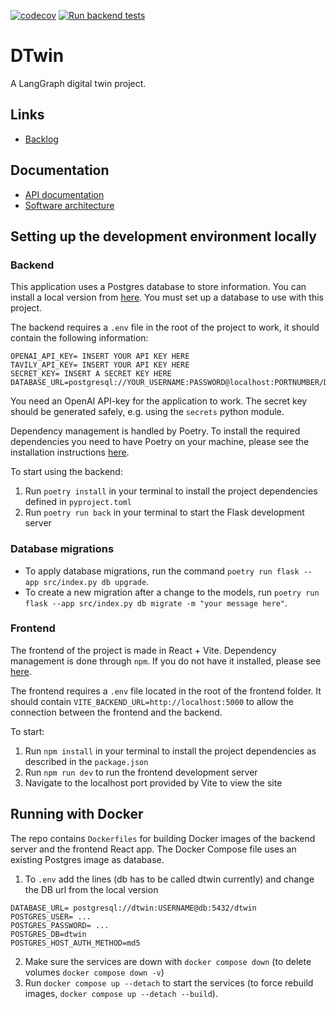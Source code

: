 [![codecov](https://codecov.io/gh/DTwin-HY/DTwin/graph/badge.svg)](https://app.codecov.io/github/DTwin-HY/DTwin)
[![Run backend tests](https://github.com/DTwin-HY/DTwin/actions/workflows/main.yml/badge.svg)](https://github.com/DTwin-HY/DTwin/actions/workflows/main.yml)

# DTwin

A LangGraph digital twin project.

## Links

* [Backlog](https://github.com/orgs/DTwin-HY/projects/1)

## Documentation

* [API documentation](./docs/api.md)
* [Software architecture](./docs/architecture.md)

## Setting up the development environment locally

### Backend

This application uses a Postgres database to store information. You can install a local version from [here](https://www.postgresql.org/download/). You must set up a database to use with this project.

The backend requires a ```.env``` file in the root of the project to work, it should contain the following information:

```
OPENAI_API_KEY= INSERT YOUR API KEY HERE
TAVILY_API_KEY= INSERT YOUR API KEY HERE
SECRET_KEY= INSERT A SECRET KEY HERE
DATABASE_URL=postgresql://YOUR_USERNAME:PASSWORD@localhost:PORTNUMBER/DB_NAME
```
You need an OpenAI API-key for the application to work. The secret key should be generated safely, e.g. using the ```secrets``` python module.

Dependency management is handled by Poetry. To install the required dependencies you need to have Poetry on your machine, please see the installation instructions [here](https://python-poetry.org/docs/).

To start using the backend:
1. Run ```poetry install``` in your terminal to install the project dependencies defined in ```pyproject.toml```
2. Run ```poetry run back``` in your terminal to start the Flask development server

### Database migrations

* To apply database migrations, run the command `poetry run flask --app src/index.py db upgrade`.
* To create a new migration after a change to the models, run `poetry run flask --app src/index.py db migrate -m "your message here"`.

### Frontend


The frontend of the project is made in React + Vite. Dependency management is done through ```npm```. If you do not have it installed, please see [here](https://docs.npmjs.com/downloading-and-installing-node-js-and-npm).

The frontend requires a ```.env``` file located in the root of the frontend folder. It should contain ```VITE_BACKEND_URL=http://localhost:5000``` to allow the connection between the frontend and the backend.


To start:

1. Run  ```npm install``` in your terminal to install the project dependencies as described in the ```package.json```
2. Run ```npm run dev``` to run the frontend development server
3. Navigate to the localhost port provided by Vite to view the site

## Running with Docker

The repo contains ```Dockerfiles``` for building Docker images of the backend server and the frontend React app. The Docker Compose file uses an existing Postgres image as database.


1. To `.env` add the lines (db has to be called dtwin currently) and change the DB url from the local version
```
DATABASE_URL= postgresql://dtwin:USERNAME@db:5432/dtwin
POSTGRES_USER= ...
POSTGRES_PASSWORD= ...
POSTGRES_DB=dtwin
POSTGRES_HOST_AUTH_METHOD=md5
```
2. Make sure the services are down with `docker compose down` (to delete volumes `docker compose down -v`)
3. Run `docker compose up --detach` to start the services (to force rebuild images, `docker compose up --detach --build`).
